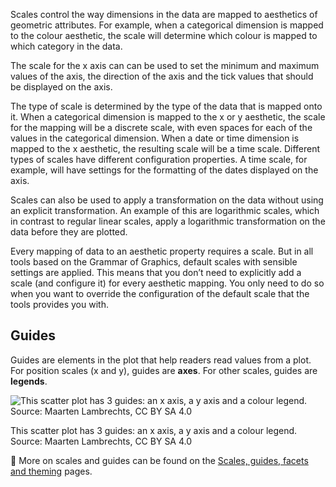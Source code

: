 Scales control the way dimensions in the data are mapped to aesthetics of geometric attributes. For example, when a categorical dimension is mapped to the colour aesthetic, the scale will determine which colour is mapped to which category in the data.

The scale for the x axis can can be used to set the minimum and maximum values of the axis, the direction of the axis and the tick values that should be displayed on the axis.

The type of scale is determined by the type of the data that is mapped onto it. When a categorical dimension is mapped to the x or y aesthetic, the scale for the mapping will be a discrete scale, with even spaces for each of the values in the categorical dimension. When a date or time dimension is mapped to the x aesthetic, the resulting scale will be a time scale. Different types of scales have different configuration properties. A time scale, for example, will have settings for the formatting of the dates displayed on the axis.

Scales can also be used to apply a transformation on the data without using an explicit transformation. An example of this are logarithmic scales, which in contrast to regular linear scales, apply a logarithmic transformation on the data before they are plotted.

Every mapping of data to an aesthetic property requires a scale. But in all tools based on the Grammar of Graphics, default scales with sensible settings are applied. This means that you don’t need to explicitly add a scale (and configure it) for every aesthetic mapping. You only need to do so when you want to override the configuration of the default scale that the tools provides you with.

## Guides

Guides are elements in the plot that help readers read values from a plot. For position scales (x and y), guides are **axes**. For other scales, guides are **legends**.

![This scatter plot has 3 guides: an x axis, a y axis and a colour legend. Source: Maarten Lambrechts, CC BY SA 4.0](Building%20blocks%20of%20the%20Grammar%20of%20Graphics%202aa612131ff246cf95f99d6c95fcbe4e/scatterplot-cars.png)

This scatter plot has 3 guides: an x axis, a y axis and a colour legend. Source: Maarten Lambrechts, CC BY SA 4.0

<aside>
🔗 More on scales and guides can be found on the <span class='internal-link'><a href='tag/scales-guides-facets-and-theming'>Scales, guides, facets and theming</a></span> pages.

</aside>